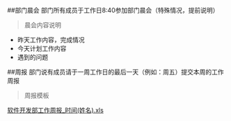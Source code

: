 ##部门晨会 
部门所有成员于工作日8:40参加部门晨会（特殊情况，提前说明）

> 晨会内容说明

* 昨天工作内容，完成情况
* 今天计划工作内容
* 遇到的问题

##周报
部门说有成员请于一周工作日的最后一天（例如：周五）提交本周的工作周报

>周报模板

[软件开发部工作周报_时间(姓名).xls](uploads/iphone_resolutions.jpg)
